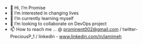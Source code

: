 - 👋 Hi, I’m Promise
- 👀 I’m interested in changing lives
- 🌱 I’m currently learning myself
- 💞️ I’m looking to collaborate on DevOps project
- 📫 How to reach me ... @ prominent002@gmail.com / twitter- PreciousP_1 / linkedIn - www.linkedin.com/in/iamimeh


<!---
youngmind01/youngmind01 is a ✨ special ✨ repository because its `README.md` (this file) appears on your GitHub profile.
You can click the Preview link to take a look at your changes.
--->
